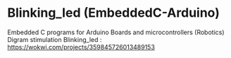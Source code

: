 # Blinking_led (EmbeddedC-Arduino)
Embedded C programs for Arduino Boards and microcontrollers (Robotics)
Digram stimulation 
Blinking_led : https://wokwi.com/projects/359845726013489153
